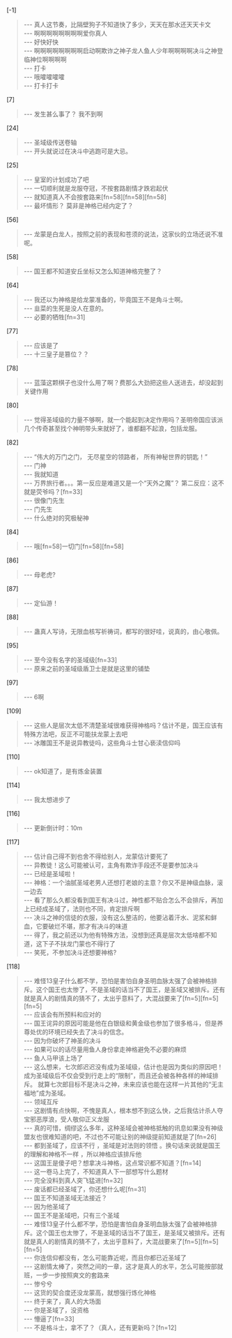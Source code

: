 
[-1] 
>--- 真人这节奏，比隔壁狗子不知道快了多少，天天在那水还天天卡文<br>
>--- 啊啊啊啊啊啊啊啊爱你真人<br>
>--- 好快好快<br>
>--- 啊啊啊啊啊啊啊啊启动啊欺诈之神子龙人鱼人少年啊啊啊啊决斗之神登临神位啊啊啊啊<br>
>--- 打卡<br>
>--- 哦嚯嚯嚯嚯<br>
>--- 打卡打卡<br>

[7] 
>--- 发生甚么事了？
我不到啊<br>

[24] 
>--- 圣域级传送卷轴<br>
>--- 开头就说过在决斗中逃跑可是大忌。<br>

[25] 
>--- 皇室的计划成功了吧<br>
>--- 一切顺利就是龙服夺冠，不按套路剧情才跌宕起伏<br>
>--- 就知道真人不会按套路来[fn=58][fn=58][fn=58]<br>
>--- 最坏情形？
莫非是神格已经内定了？<br>

[56] 
>--- 龙蒙是白龙人，按照之前的表现和苍须的说法，这家伙的立场还说不准呢。<br>

[58] 
>--- 国王都不知道安丘坐标又怎么知道神格完整了？<br>

[64] 
>--- 我还以为神格是给龙蒙准备的，毕竟国王不是角斗士啊。<br>
>--- 韭菜的生死是没人在意的。<br>
>--- 必要的牺牲[fn=31]<br>

[77] 
>--- 应该是了<br>
>--- 十三皇子是篡位？？<br>

[78] 
>--- 蓝藻这颗棋子也没什么用了啊？费那么大劲把这些人送进去，却没起到关键作用<br>

[80] 
>--- 觉得圣域级的力量不够啊，就一个能起到决定作用吗？圣明帝国应该派几个传奇甚至找个神明带头来就好了，谁都翻不起浪，包括龙服。<br>

[82] 
>--- “伟大的万门之门，
无尽星空的领路者，
所有神秘世界的钥匙！”<br>
>--- 门神<br>
>--- 我就知道<br>
>--- 万界旅行者。。。第一反应是难道又是一个“天外之魔”？
第二反应：这不就是荧爷吗？[fn=33]<br>
>--- 很像门先生<br>
>--- 门先生<br>
>--- 什么绝对的究极秘神<br>

[84] 
>--- 哦[fn=58]一切门[fn=58][fn=58]<br>

[86] 
>--- 母老虎?<br>

[87] 
>--- 定仙游！<br>

[88] 
>--- 蛊真人写诗，无限血核写祈祷词，都写的很好哇，说真的，由心敬佩。<br>

[95] 
>--- 至今没有名字的圣域级[fn=33]<br>
>--- 原来之前的圣域级盾卫士是就是这里的铺垫<br>

[97] 
>--- 6啊<br>

[109] 
>--- 这些人是层次太低不清楚圣域很难获得神格吗？估计不是，国王应该有特殊方法吧，反正不可能扶龙蒙上去吧<br>
>--- 冰雕国王不是说异教徒吗，这些角斗士甘心亵渎信仰吗<br>

[110] 
>--- ok知道了，是有炼金装置<br>

[114] 
>--- 我太想进步了<br>

[116] 
>--- 更新倒计时：10m<br>

[117] 
>--- 估计自己得不到也舍不得给别人，龙蒙估计要死了<br>
>--- 异教徒！这么可能被认可，主角有欺诈手段还不是要参加决斗<br>
>--- 已经是圣域啦！<br>
>--- 神格：一个油腻圣域老男人还想打老娘的主意？你又不是神级血脉，滚一边去<br>
>--- 看了那么久都没看到国王有决斗过，神性都不贴合怎么不会排斥，再加上已经成圣域了，法则也不同，肯定排斥啊<br>
>--- 决斗之神的信徒的衣服，没有这么整洁的，他要沾着汗水、泥浆和鲜血，它要破烂不堪，那才有决斗的味道<br>
>--- 得了，我之前还以为他有特殊方法，没想到还真是层次太低啥都不知道，这下子不扶龙门蒙也不得行了<br>
>--- 笑死，不参加决斗还想要神格?<br>

[118] 
>--- 难怪13皇子什么都不学，恐怕是害怕自身圣明血脉太强了会被神格排斥。这个国王也太惨了，不是圣域的话当不了国王，是圣域又被排斥。还有就是真人的剧情真的猜不了，太出乎意料了，大混战要来了[fn=5][fn=5][fn=5]<br>
>--- 应该会有所预料和应对的<br>
>--- 国王诧异的原因可能是他在白银级和黄金级也参加了很多格斗，但是养尊处优的环境已经失去了决斗的信念。<br>
>--- 因为你破坏了神圣的决斗<br>
>--- 如果可以的话尽量用鱼人身份拿走神格避免不必要的麻烦<br>
>--- 鱼人马甲该上场了<br>
>--- 这么想来，七次郎迟迟没有成为圣域级，估计也是因为类似的原因吧！成为圣域级后不仅会受到行走上的“限制”，而且还会被各种各样的神域排斥。
就算七次郎目标不是决斗之神，未来应该也能在这样一片其他的“无主福地”成为圣域。<br>
>--- 领域互斥<br>
>--- 这剧情有点快啊，不愧是真人，根本想不到这么快，之后我估计杀人夺宝邪恶厚浪，受人敬仰正义龙服<br>
>--- 真的可惜，绸缪这么多年，这种圣域会被神格抵触的讯息如果没有神级盟友也很难知道的吧，不过也不可能让别的神级提前知道就是了[fn=26]<br>
>--- 都到圣域了，应该不行 ，圣域是对法则的领悟 。换句话来说就是国王的理解和神格不一样 ，所以神格应该排斥他<br>
>--- 这国王是傻子吧？想拿决斗神格，这点常识都不知道？[fn=14]<br>
>--- 这一卷马上完了，不知道真人下一部想写什么题材<br>
>--- 完全没料到真人突飞猛进[fn=32]<br>
>--- 废话都已经圣域了，你还想什么呢[fn=31]<br>
>--- 国王不知道圣域无法接近？<br>
>--- 因为他圣域了<br>
>--- 国王不是圣域吧，只有三个圣域<br>
>--- 难怪13皇子什么都不学，恐怕是害怕自身圣明血脉太强了会被神格排斥。这个国王也太惨了，不是圣域的话当不了国王，是圣域又被排斥。还有就是真人的剧情真的猜不了，太出乎意料了，大混战要来了[fn=5][fn=5][fn=5]<br>
>--- 你连信仰都没有，怎么可能靠近呢，而且你都已近圣域了<br>
>--- 这剧情太棒了，突然之间的一章，这才是真人的水平，怎么可能按部就班，一步一步按照爽文的套路来<br>
>--- 惨兮兮<br>
>--- 这货的契合度还没龙蒙高，就想强行炼化神格<br>
>--- 终于来了，真人的大场面<br>
>--- 你是圣域了，没资格<br>
>--- 懵逼了[fn=33]<br>
>--- 不是格斗士，拿不了？（真人，还有更新吗？[fn=12]<br>
